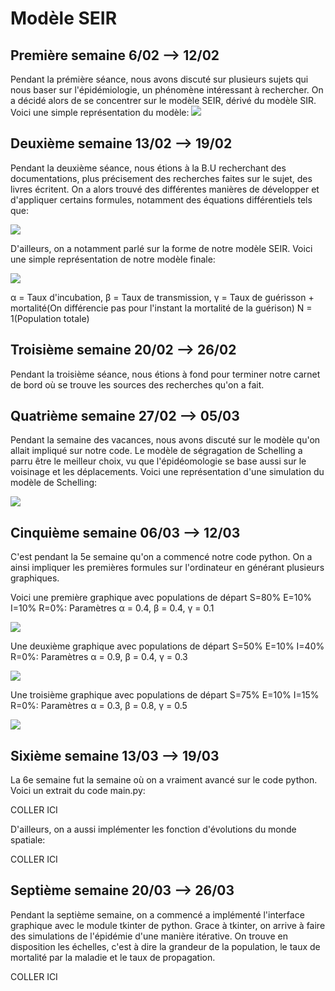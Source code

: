 # Modèle SEIR
## Première semaine 6/02 --> 12/02
Pendant la prémière séance, nous avons discuté sur plusieurs sujets qui nous baser sur l'épidémiologie, un phénomène intéressant à rechercher. On a décidé alors de se concentrer sur le modèle SEIR, dérivé du modèle SIR. Voici une simple représentation du modèle:
![](https://www.linkpicture.com/q/graphe_seir_premiere_semaine.png)

## Deuxième semaine 13/02 --> 19/02
Pendant la deuxième séance, nous étions à la B.U recherchant des documentations, plus précisement des recherches faites sur le sujet, des livres écritent.
On a alors trouvé des différentes manières de développer et d'appliquer certains formules, notamment des équations différentiels tels que: 

![](https://www.mmnp-journal.org/articles/mmnp/full_html/2020/01/mmnp200124/mmnp200124-eq2.png)

D'ailleurs, on a notamment parlé sur la forme de notre modèle SEIR. Voici une simple représentation de notre modèle finale:

![]([https://cdn.comsol.com/wordpress/sites/1/2020/04/SEIR-compartmental-model-schematic.png](https://www.linkpicture.com/q/image_2023-04-02_183544767.png))

α = Taux d'incubation, β = Taux de transmission, γ = Taux de guérisson + mortalité(On différencie pas pour l'instant la mortalité de la guérison)
N = 1(Population totale)

 
## Troisième semaine 20/02 --> 26/02
Pendant la troisième séance, nous étions à fond pour terminer notre carnet de bord où se trouve les sources des recherches qu'on a fait. 

## Quatrième semaine 27/02 --> 05/03
Pendant la semaine des vacances, nous avons discuté sur le modèle qu'on allait impliqué sur notre code. Le modèle de ségragation de Schelling a parru être le meilleur choix, vu que l'épidéomologie se base aussi sur le voisinage et les déplacements. Voici une représentation d'une simulation du modèle de Schelling:

![](https://demonstrations.wolfram.com/SchellingsModelOfResidentialSegregation/img/popup_1.png)



## Cinquième semaine 06/03 --> 12/03
C'est pendant la 5e semaine qu'on a commencé notre code python. On a ainsi impliquer les premières formules sur l'ordinateur en générant plusieurs graphiques.

Voici une première graphique avec populations de départ S=80% E=10% I=10% R=0%:
Paramètres α = 0.4, β = 0.4, γ = 0.1

![](https://www.linkpicture.com/q/image_2023-04-02_173357243.png)
 
Une deuxième graphique avec populations de départ S=50% E=10% I=40% R=0%:
Paramètres α = 0.9, β = 0.4, γ = 0.3

![](https://www.linkpicture.com/q/image_2023-04-02_175833294.png)

Une troisième graphique avec populations de départ S=75% E=10% I=15% R=0%:
Paramètres α = 0.3, β = 0.8, γ = 0.5

![](https://www.linkpicture.com/q/image_2023-04-02_175439863.png)

## Sixième semaine 13/03 --> 19/03
La 6e semaine fut la semaine où on a vraiment avancé sur le code python. Voici un extrait du code main.py:

COLLER ICI

D'ailleurs, on a aussi implémenter les fonction d'évolutions du monde spatiale:

COLLER ICI

## Septième semaine 20/03 --> 26/03
Pendant la septième semaine, on a commencé a implémenté l'interface graphique avec le module tkinter de python. Grace à tkinter, on arrive à faire des simulations de l'épidémie d'une manière itérative. On trouve en disposition les échelles, c'est à dire la grandeur de la population, le taux de mortalité par la maladie et le taux de propagation.

COLLER ICI

